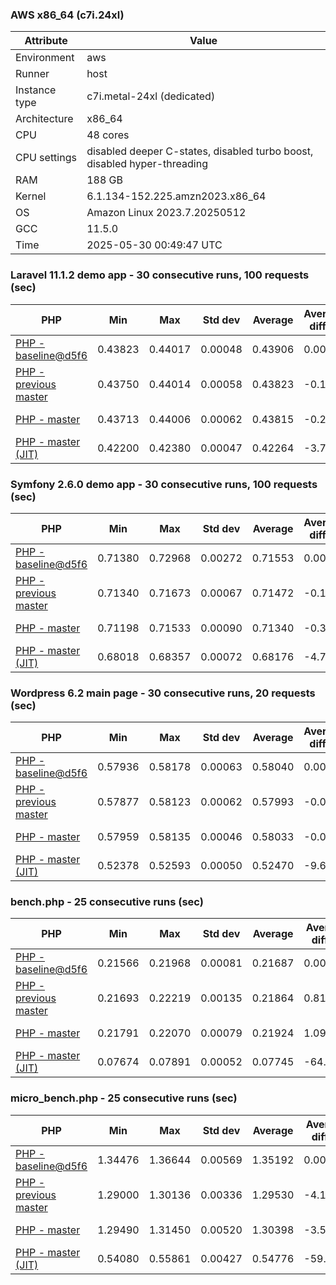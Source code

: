 ### AWS x86_64 (c7i.24xl)

|  Attribute    |     Value      |
|---------------|----------------|
| Environment   |aws|
| Runner        |host|
| Instance type |c7i.metal-24xl (dedicated)|
| Architecture  |x86_64
| CPU           |48 cores|
| CPU settings  |disabled deeper C-states, disabled turbo boost, disabled hyper-threading|
| RAM           |188 GB|
| Kernel        |6.1.134-152.225.amzn2023.x86_64|
| OS            |Amazon Linux 2023.7.20250512|
| GCC           |11.5.0|
| Time          |2025-05-30 00:49:47 UTC|

### Laravel 11.1.2 demo app - 30 consecutive runs, 100 requests (sec)

|     PHP     |     Min     |     Max     |    Std dev   |   Average  |  Average diff % |   Median   | Median diff % |     Memory    |
|-------------|-------------|-------------|--------------|------------|-----------------|------------|---------------|---------------|
|[PHP - baseline@d5f6](https://github.com/php/php-src/commit/d5f6e56610)|0.43823|0.44017|0.00048|0.43906|0.00%|0.43901|0.00%|41.91 MB|
|[PHP - previous master](https://github.com/php/php-src/commit/a63d0a49b0)|0.43750|0.44014|0.00058|0.43823|-0.19%|0.43809|-0.21%|42.37 MB|
|[PHP - master](https://github.com/php/php-src/commit/56abb316eb)|0.43713|0.44006|0.00062|0.43815|-0.21%|0.43802|-0.23%|42.37 MB|
|[PHP - master (JIT)](https://github.com/php/php-src/commit/56abb316eb)|0.42200|0.42380|0.00047|0.42264|-3.74%|0.42249|-3.76%|51.28 MB|

### Symfony 2.6.0 demo app - 30 consecutive runs, 100 requests (sec)

|     PHP     |     Min     |     Max     |    Std dev   |   Average  |  Average diff % |   Median   | Median diff % |     Memory    |
|-------------|-------------|-------------|--------------|------------|-----------------|------------|---------------|---------------|
|[PHP - baseline@d5f6](https://github.com/php/php-src/commit/d5f6e56610)|0.71380|0.72968|0.00272|0.71553|0.00%|0.71509|0.00%|37.56 MB|
|[PHP - previous master](https://github.com/php/php-src/commit/a63d0a49b0)|0.71340|0.71673|0.00067|0.71472|-0.11%|0.71468|-0.06%|38.01 MB|
|[PHP - master](https://github.com/php/php-src/commit/56abb316eb)|0.71198|0.71533|0.00090|0.71340|-0.30%|0.71324|-0.26%|38.01 MB|
|[PHP - master (JIT)](https://github.com/php/php-src/commit/56abb316eb)|0.68018|0.68357|0.00072|0.68176|-4.72%|0.68165|-4.68%|45.03 MB|

### Wordpress 6.2 main page - 30 consecutive runs, 20 requests (sec)

|     PHP     |     Min     |     Max     |    Std dev   |   Average  |  Average diff % |   Median   | Median diff % |     Memory    |
|-------------|-------------|-------------|--------------|------------|-----------------|------------|---------------|---------------|
|[PHP - baseline@d5f6](https://github.com/php/php-src/commit/d5f6e56610)|0.57936|0.58178|0.00063|0.58040|0.00%|0.58029|0.00%|43.12 MB|
|[PHP - previous master](https://github.com/php/php-src/commit/a63d0a49b0)|0.57877|0.58123|0.00062|0.57993|-0.08%|0.57985|-0.08%|43.58 MB|
|[PHP - master](https://github.com/php/php-src/commit/56abb316eb)|0.57959|0.58135|0.00046|0.58033|-0.01%|0.58033|0.01%|43.58 MB|
|[PHP - master (JIT)](https://github.com/php/php-src/commit/56abb316eb)|0.52378|0.52593|0.00050|0.52470|-9.60%|0.52471|-9.58%|61.05 MB|

### bench.php - 25 consecutive runs (sec)

|     PHP     |     Min     |     Max     |    Std dev   |   Average  |  Average diff % |   Median   | Median diff % |     Memory    |
|-------------|-------------|-------------|--------------|------------|-----------------|------------|---------------|---------------|
|[PHP - baseline@d5f6](https://github.com/php/php-src/commit/d5f6e56610)|0.21566|0.21968|0.00081|0.21687|0.00%|0.21677|0.00%|26.28 MB|
|[PHP - previous master](https://github.com/php/php-src/commit/a63d0a49b0)|0.21693|0.22219|0.00135|0.21864|0.81%|0.21827|0.69%|26.63 MB|
|[PHP - master](https://github.com/php/php-src/commit/56abb316eb)|0.21791|0.22070|0.00079|0.21924|1.09%|0.21939|1.21%|26.63 MB|
|[PHP - master (JIT)](https://github.com/php/php-src/commit/56abb316eb)|0.07674|0.07891|0.00052|0.07745|-64.29%|0.07731|-64.34%|27.78 MB|

### micro_bench.php - 25 consecutive runs (sec)

|     PHP     |     Min     |     Max     |    Std dev   |   Average  |  Average diff % |   Median   | Median diff % |     Memory    |
|-------------|-------------|-------------|--------------|------------|-----------------|------------|---------------|---------------|
|[PHP - baseline@d5f6](https://github.com/php/php-src/commit/d5f6e56610)|1.34476|1.36644|0.00569|1.35192|0.00%|1.35022|0.00%|20.54 MB|
|[PHP - previous master](https://github.com/php/php-src/commit/a63d0a49b0)|1.29000|1.30136|0.00336|1.29530|-4.19%|1.29492|-4.10%|20.89 MB|
|[PHP - master](https://github.com/php/php-src/commit/56abb316eb)|1.29490|1.31450|0.00520|1.30398|-3.55%|1.30337|-3.47%|20.89 MB|
|[PHP - master (JIT)](https://github.com/php/php-src/commit/56abb316eb)|0.54080|0.55861|0.00427|0.54776|-59.48%|0.54767|-59.44%|22.20 MB|
